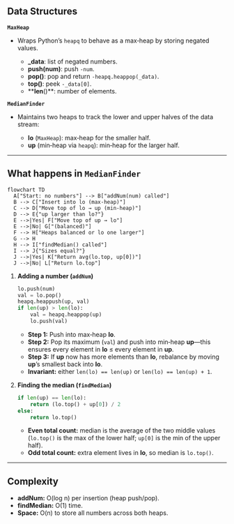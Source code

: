 
## Data Structures

**`MaxHeap`**

* Wraps Python’s `heapq` to behave as a max‑heap by storing negated values.

  * **\_data**: list of negated numbers.
  * **push(num)**: push `-num`.
  * **pop()**: pop and return `-heapq.heappop(_data)`.
  * **top()**: peek `-_data[0]`.
  * ****len**()**: number of elements.

**`MedianFinder`**

* Maintains two heaps to track the lower and upper halves of the data stream:

  * **lo** (`MaxHeap`): max‑heap for the smaller half.
  * **up** (min‑heap via `heapq`): min‑heap for the larger half.

---

## What happens in `MedianFinder`

```mermaid
flowchart TD
  A["Start: no numbers"] --> B["addNum(num) called"]
  B --> C["Insert into lo (max‑heap)"]
  C --> D["Move top of lo → up (min‑heap)"]
  D --> E{"up larger than lo?"}
  E -->|Yes| F["Move top of up → lo"]
  E -->|No| G["(balanced)"]
  F --> H["Heaps balanced or lo one larger"]
  G --> H
  H --> I["findMedian() called"]
  I --> J{"Sizes equal?"}
  J -->|Yes| K["Return avg(lo.top, up[0])"]
  J -->|No| L["Return lo.top"]
```

1. **Adding a number (`addNum`)**

   ```python
   lo.push(num)
   val = lo.pop()
   heapq.heappush(up, val)
   if len(up) > len(lo):
       val = heapq.heappop(up)
       lo.push(val)
   ```

   * **Step 1:** Push into max‑heap **lo**.
   * **Step 2:** Pop its maximum (`val`) and push into min‑heap **up**—this ensures every element in **lo** ≤ every element in **up**.
   * **Step 3:** If **up** now has more elements than **lo**, rebalance by moving **up**’s smallest back into **lo**.
   * **Invariant:** either `len(lo) == len(up)` or `len(lo) == len(up) + 1`.

2. **Finding the median (`findMedian`)**

   ```python
   if len(up) == len(lo):
       return (lo.top() + up[0]) / 2
   else:
       return lo.top()
   ```

   * **Even total count:** median is the average of the two middle values (`lo.top()` is the max of the lower half; `up[0]` is the min of the upper half).
   * **Odd total count:** extra element lives in **lo**, so median is `lo.top()`.

---

## Complexity

* **addNum:** O(log n) per insertion (heap push/pop).
* **findMedian:** O(1) time.
* **Space:** O(n) to store all numbers across both heaps.
